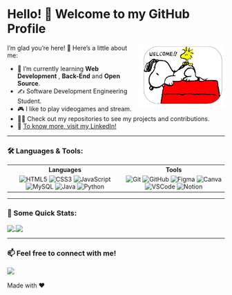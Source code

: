 # Hello! 👋 Welcome to my GitHub Profile

<img src="https://github.com/CarlosRW/CarlosRW/blob/main/Adobe%20Express%20-%20file.png?raw=true" alt="About Me" width="200" align="right">

I’m glad you’re here! 🚀 Here’s a little about me:

- 🌱 I’m currently learning **Web Development** , **Back-End** and **Open Source**.
- ✍️ Software Development Engineering Student.
- 🎮 I like to play videogames and stream.
- 👨‍💻 Check out my repositories to see my projects and contributions.
- 🔗 [To know more, visit my LinkedIn!](https://www.linkedin.com/in/carlosrw/)

---

### 🛠️ Languages & Tools:
<div align="center">
  <table>
    <tr>
      <td align="center"><b>Languages</b></td>
      <td align="center"><b>Tools</b></td>
    </tr>
    <tr>
      <td align="center">
         <img src="https://img.icons8.com/color/48/html-5.png" alt="HTML5" width="50"/>
        <img src="https://img.icons8.com/color/48/css3.png" alt="CSS3" width="50"/>
        <img src="https://img.icons8.com/color/48/javascript--v1.png" alt="JavaScript" width="50"/>
        <img src="https://img.icons8.com/?size=100&id=9nLaR5KFGjN0&format=png&color=000000" alt="MySQL" width="50"/>
        <img src="https://img.icons8.com/?size=100&id=GPfHz0SM85FX&format=png&color=000000" alt="Java" width="50"/>
        <img src="https://img.icons8.com/?size=100&id=13441&format=png&color=000000" alt="Python" width="50"/>
      </td>
      <td align="center">
        <img src="https://img.icons8.com/color/48/git.png" alt="Git" width="50"/>
        <img src="https://img.icons8.com/?size=100&id=106564&format=png&color=000000" alt="GitHub" width="50"/>
        <img src="https://img.icons8.com/color/48/figma.png" alt="Figma" width="50"/>
        <img src="https://img.icons8.com/?size=100&id=EZQdGLNeo7JI&format=png&color=000000" alt="Canva" width="50"/>
        <img src="https://img.icons8.com/?size=100&id=0OQR1FYCuA9f&format=png&color=000000" alt="VSCode" width="50"/>
        <img src="https://img.icons8.com/?size=100&id=lsDwPKu9v0gn&format=png&color=000000" alt="Notion" width="50"/>
      </td>
    </tr>
  </table>
</div>

---

### 🎯 Some Quick Stats:

  <!-- GitHub Stats -->
  <a href="https://github.com/CarlosRW/github-readme-stats">
    <img width="400" align="center" src="https://github-readme-stats.vercel.app/api?username=CarlosRW&show_icons=true&theme=radical" />
  </a>
  <!-- Most Used Languages -->
  <a href="https://github.com/CarlosRW/convoychat">
    <img width="400" align="center" src="https://github-readme-stats.vercel.app/api/top-langs?username=CarlosRW&layout=compact&langs_count=8&card_width=320&show_icons=true&theme=radical" />
  </a>

---

### 📫 Feel free to connect with me!

[![](https://img.shields.io/badge/LinkedIn-Connect-blue?logo=linkedin&logoColor=white)](https://www.linkedin.com/in/carlosrw/)



<p> Made with ♥️ </p>
